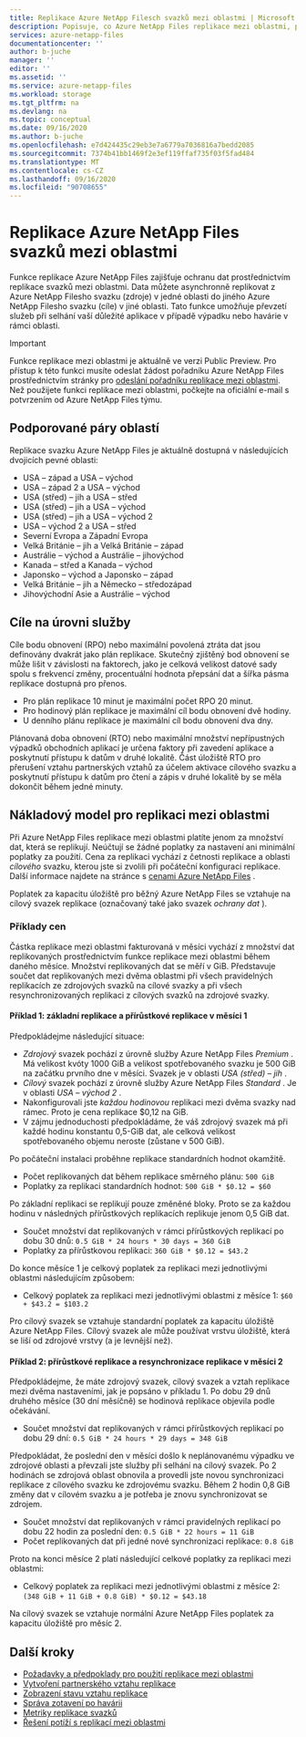 ```yaml
---
title: Replikace Azure NetApp Filesch svazků mezi oblastmi | Microsoft Docs
description: Popisuje, co Azure NetApp Files replikace mezi oblastmi, podporované páry oblastí, cíle na úrovni služby, odolnost dat a nákladový model.
services: azure-netapp-files
documentationcenter: ''
author: b-juche
manager: ''
editor: ''
ms.assetid: ''
ms.service: azure-netapp-files
ms.workload: storage
ms.tgt_pltfrm: na
ms.devlang: na
ms.topic: conceptual
ms.date: 09/16/2020
ms.author: b-juche
ms.openlocfilehash: e7d424435c29eb3e7a6779a7036816a7bedd2085
ms.sourcegitcommit: 7374b41bb1469f2e3ef119ffaf735f03f5fad484
ms.translationtype: MT
ms.contentlocale: cs-CZ
ms.lasthandoff: 09/16/2020
ms.locfileid: "90708655"
---
```

# <a name="cross-region-replication-of-azure-netapp-files-volumes"></a>Replikace Azure NetApp Files svazků mezi oblastmi

Funkce replikace Azure NetApp Files zajišťuje ochranu dat prostřednictvím replikace svazků mezi oblastmi. Data můžete asynchronně replikovat z Azure NetApp Filesho svazku (zdroje) v jedné oblasti do jiného Azure NetApp Filesho svazku (cíle) v jiné oblasti.  Tato funkce umožňuje převzetí služeb při selhání vaší důležité aplikace v případě výpadku nebo havárie v rámci oblasti.

> [!IMPORTANT]
> Funkce replikace mezi oblastmi je aktuálně ve verzi Public Preview. Pro přístup k této funkci musíte odeslat žádost pořadníku Azure NetApp Files prostřednictvím stránky pro [odeslání pořadníku replikace mezi oblastmi](https://aka.ms/anfcrrpreviewsignup). Než použijete funkci replikace mezi oblastmi, počkejte na oficiální e-mail s potvrzením od Azure NetApp Files týmu.

## <a name="supported-region-pairs"></a>Podporované páry oblastí

Replikace svazku Azure NetApp Files je aktuálně dostupná v následujících dvojicích pevné oblasti:  

* USA – západ a USA – východ
* USA – západ 2 a USA – východ 
* USA (střed) – jih a USA – střed 
* USA (střed) – jih a USA – východ
* USA (střed) – jih a USA – východ 2 
* USA – východ 2 a USA – střed 
* Severní Evropa a Západní Evropa
* Velká Británie – jih a Velká Británie – západ
* Austrálie – východ a Austrálie – jihovýchod
* Kanada – střed a Kanada – východ
* Japonsko – východ a Japonsko – západ
* Velká Británie – jih a Německo – středozápad
* Jihovýchodní Asie a Austrálie – východ

## <a name="service-level-objectives"></a>Cíle na úrovni služby

Cíle bodu obnovení (RPO) nebo maximální povolená ztráta dat jsou definovány dvakrát jako plán replikace.  Skutečný zjištěný bod obnovení se může lišit v závislosti na faktorech, jako je celková velikost datové sady spolu s frekvencí změny, procentuální hodnota přepsání dat a šířka pásma replikace dostupná pro přenos.   

* Pro plán replikace 10 minut je maximální počet RPO 20 minut.  
* Pro hodinový plán replikace je maximální cíl bodu obnovení dvě hodiny.  
* U denního plánu replikace je maximální cíl bodu obnovení dva dny.  

Plánovaná doba obnovení (RTO) nebo maximální množství nepřípustných výpadků obchodních aplikací je určena faktory při zavedení aplikace a poskytnutí přístupu k datům v druhé lokalitě. Část úložiště RTO pro přerušení vztahu partnerských vztahů za účelem aktivace cílového svazku a poskytnutí přístupu k datům pro čtení a zápis v druhé lokalitě by se měla dokončit během jedné minuty.

## <a name="cost-model-for-cross-region-replication"></a>Nákladový model pro replikaci mezi oblastmi  

Při Azure NetApp Files replikace mezi oblastmi platíte jenom za množství dat, která se replikují. Neúčtují se žádné poplatky za nastavení ani minimální poplatky za použití. Cena za replikaci vychází z četnosti replikace a oblasti *cílového* svazku, kterou jste si zvolili při počáteční konfiguraci replikace. Další informace najdete na stránce s [cenami Azure NetApp Files](https://azure.microsoft.com/pricing/details/netapp/) .  

Poplatek za kapacitu úložiště pro běžný Azure NetApp Files se vztahuje na cílový svazek replikace (označovaný také jako svazek *ochrany dat* ). 

### <a name="pricing-examples"></a>Příklady cen

Částka replikace mezi oblastmi fakturovaná v měsíci vychází z množství dat replikovaných prostřednictvím funkce replikace mezi oblastmi během daného měsíce. Množství replikovaných dat se měří v GiB. Představuje součet dat replikovaných mezi dvěma oblastmi při všech pravidelných replikacích ze zdrojových svazků na cílové svazky a při všech resynchronizovaných replikaci z cílových svazků na zdrojové svazky.

#### <a name="example-1-month-1-baseline-replication-and-incremental-replications"></a>Příklad 1: základní replikace a přírůstkové replikace v měsíci 1

Předpokládejme následující situace:

* *Zdrojový* svazek pochází z úrovně služby Azure NetApp Files *Premium* . Má velikost kvóty 1000 GiB a velikost spotřebovaného svazku je 500 GiB na začátku prvního dne v měsíci. Svazek je v oblasti *USA (střed) – jih* .
* *Cílový* svazek pochází z úrovně služby Azure NetApp Files *Standard* . Je v oblasti *USA – východ 2* .
* Nakonfigurovali jste *každou hodinovou* replikaci mezi dvěma svazky nad rámec. Proto je cena replikace $0,12 na GiB.
* V zájmu jednoduchosti předpokládáme, že váš zdrojový svazek má při každé hodinu konstantu 0,5-GiB dat, ale celková velikost spotřebovaného objemu neroste (zůstane v 500 GiB). 

Po počáteční instalaci proběhne replikace standardních hodnot okamžitě.  

* Počet replikovaných dat během replikace směrného plánu: `500 GiB`
* Poplatky za replikaci standardních hodnot: `500 GiB * $0.12 = $60`

Po základní replikaci se replikují pouze změněné bloky. Proto se za každou hodinu v následných přírůstkových replikacích replikuje jenom 0,5 GiB dat.

* Součet množství dat replikovaných v rámci přírůstkových replikací po dobu 30 dnů: `0.5 GiB * 24 hours * 30 days = 360 GiB`
* Poplatky za přírůstkovou replikaci: `360 GiB * $0.12 = $43.2`

Do konce měsíce 1 je celkový poplatek za replikaci mezi jednotlivými oblastmi následujícím způsobem:  

*  Celkový poplatek za replikaci mezi jednotlivými oblastmi z měsíce 1: `$60 + $43.2 = $103.2`

Pro cílový svazek se vztahuje standardní poplatek za kapacitu úložiště Azure NetApp Files. Cílový svazek ale může používat vrstvu úložiště, která se liší od zdrojové vrstvy (a je levnější než).

#### <a name="example-2-month-2-incremental-replications-and-resync-replications"></a>Příklad 2: přírůstkové replikace a resynchronizace replikace v měsíci 2  

Předpokládejme, že máte zdrojový svazek, cílový svazek a vztah replikace mezi dvěma nastaveními, jak je popsáno v příkladu 1. Po dobu 29 dnů druhého měsíce (30 dní měsíčně) se hodinová replikace objevila podle očekávání.

* Součet množství dat replikovaných v rámci přírůstkových replikací po dobu 29 dní: `0.5 GiB * 24 hours * 29 days = 348 GiB`

Předpokládat, že poslední den v měsíci došlo k neplánovanému výpadku ve zdrojové oblasti a převzali jste služby při selhání na cílový svazek. Po 2 hodinách se zdrojová oblast obnovila a provedli jste novou synchronizaci replikace z cílového svazku ke zdrojovému svazku. Během 2 hodin 0,8 GiB změny dat v cílovém svazku a je potřeba je znovu synchronizovat se zdrojem.

* Součet množství dat replikovaných v rámci pravidelných replikací po dobu 22 hodin za poslední den: `0.5 GiB * 22 hours = 11 GiB`
* Počet replikovaných dat při jedné nové synchronizaci replikace: `0.8 GiB`

Proto na konci měsíce 2 platí následující celkové poplatky za replikaci mezi oblastmi:  

* Celkový poplatek za replikaci mezi jednotlivými oblastmi z měsíce 2: `(348 GiB + 11 GiB + 0.8 GiB) * $0.12 = $43.18`

Na cílový svazek se vztahuje normální Azure NetApp Files poplatek za kapacitu úložiště pro měsíc 2.

## <a name="next-steps"></a>Další kroky
* [Požadavky a předpoklady pro použití replikace mezi oblastmi](cross-region-replication-requirements-considerations.md)
* [Vytvoření partnerského vztahu replikace](cross-region-replication-create-peering.md)
* [Zobrazení stavu vztahu replikace](cross-region-replication-display-health-status.md)
* [Správa zotavení po havárii](cross-region-replication-manage-disaster-recovery.md)
* [Metriky replikace svazků](azure-netapp-files-metrics.md#replication)
* [Řešení potíží s replikací mezi oblastmi](troubleshoot-cross-region-replication.md)


